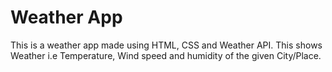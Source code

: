 # Weather App

This is a weather app made using HTML, CSS and Weather API.
This shows Weather i.e Temperature, Wind speed and humidity of the given City/Place.
